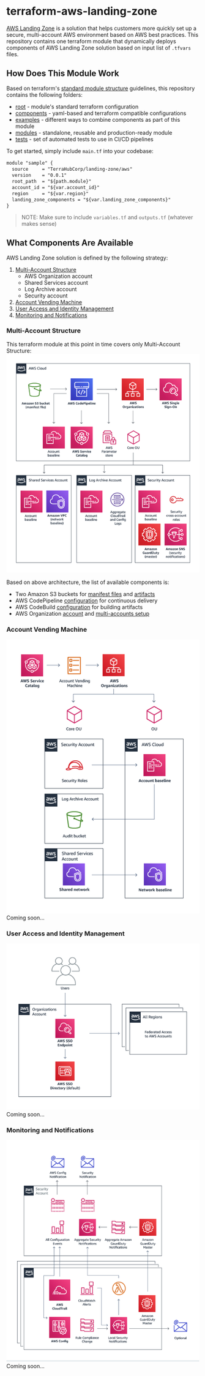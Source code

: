 # terraform-aws-landing-zone
[AWS Landing Zone](https://aws.amazon.com/solutions/aws-landing-zone/) is
a solution that helps customers more quickly set up a secure, multi-account
AWS environment based on AWS best practices. This repository contains one
terraform module that dynamically deploys components of AWS Landing Zone
solution based on input list of `.tfvars` files.


## How Does This Module Work
Based on terraform's [standard module structure](
https://www.terraform.io/docs/modules/index.html#standard-module-structure)
guidelines, this repository contains the following folders:
* [root](tree/master) - module's standard terraform configuration
* [components](tree/master/components) - yaml-based and terraform compatible configurations
* [examples](tree/master/examples) - different ways to combine components as part of this module
* [modules](tree/master/modules) - standalone, reusable and production-ready module
* [tests](tree/master/tests) - set of automated tests to use in CI/CD pipelines

To get started, simply include `main.tf` into your codebase:
```hcl
module "sample" {
  source     = "TerraHubCorp/landing-zone/aws"
  version    = "0.0.1"
  root_path  = "${path.module}"
  account_id = "${var.account_id}"
  region     = "${var.region}"
  landing_zone_components = "${var.landing_zone_components}"
}
```
> NOTE: Make sure to include `variables.tf` and `outputs.tf` (whatever makes sense)


## What Components Are Available
AWS Landing Zone solution is defined by the following strategy:
1. [Multi-Account Structure](#multi-account-structure)
   * AWS Organization account
   * Shared Services account
   * Log Archive account
   * Security account
2. [Account Vending Machine](#account-vending-machine)
3. [User Access and Identity Management](#user-access-and-identity-management)
4. [Monitoring and Notifications](#monitoring-and-notifications)

### Multi-Account Structure
This terraform module at this point in time covers only Multi-Account Structure:
![AWS Landing Zone Architecture](docs/aws-landing-zone-architecture.png)

Based on above architecture, the list of available components is:
* Two Amazon S3 buckets for [manifest files](components/landing_zone_pipeline_s3_bucket/.terrahub.yml) and [artifacts](components/landing_zone_pipeline_artifact_s3_bucket/.terrahub.yml)
* AWS CodePipeline [configuration](components/landing_zone_code_pipeline/.terrahub.yml) for continuous delivery
* AWS CodeBuild [configuration](components/landing_zone_code_build/.terrahub.yml) for building artifacts
* AWS Organization [account](components/landing_zone_organization/.terrahub.yml) and [multi-accounts setup](components/landing_zone_organization_accounts/.terrahub.yml)

### Account Vending Machine
![AWS Landing Zone Architecture](docs/aws-landing-zone-account-vending-machine.png)
Coming soon...

### User Access and Identity Management
![AWS Landing Zone Architecture](docs/aws-landing-zone-user-access.png)
Coming soon...

### Monitoring and Notifications
![AWS Landing Zone Architecture](docs/aws-landing-zone-notifications.png)
Coming soon...
